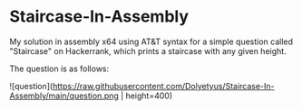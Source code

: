 # Staircase-In-Assembly
My solution in assembly x64 using AT&T syntax for a simple question called "Staircase" on Hackerrank, which prints a staircase with any given height.

The question is as follows:


![question](https://raw.githubusercontent.com/Dolyetyus/Staircase-In-Assembly/main/question.png | height=400)
